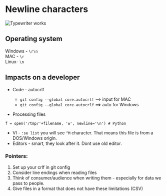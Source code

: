 # Newline characters
![Typewriter works](https://cdn.dribbble.com/users/1000955/screenshots/2993972/ezgif.com-gif-maker.gif)

## Operating system
Windows - `\r\n`  
MAC - `\r`     
Linux- `\n`

## Impacts on a developer ##
- Code - autocrlf
    - `git config --global core.autocrlf` ==> input for MAC
    - `git config --global core.autocrlf` ==> auto for Windows

- Processing files 
```System.setProperty("line.separator","\r\n"); // Java
f = open('/tmp/'+filename, 'w', newline='\n') # Python
```

- VI - `:se list` you will see `^M` character. That means this file is from a DOS/Windows origin.
- Editors - smart, they look after it. Dont use old editor.

### Pointers:
1. Set up your crlf in git config
2. Consider line endings when reading files
3. Think of consumer/audience when writing them - especially for data we pass to people.
4. Give files in a format that does not have these limitations (CSV)
